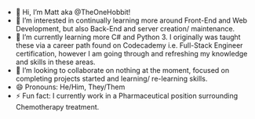 - 👋 Hi, I’m Matt aka @TheOneHobbit!
- 👀 I’m interested in continually learning more around Front-End and Web Development, but also Back-End and server creation/ maintenance.
- 🌱 I’m currently learning more C# and Python 3. I originally was taught these via a career path found on Codecademy i.e. Full-Stack Engineer certification, however I am going through and refreshing my knowledge and skills in these areas.
- 💞️ I’m looking to collaborate on nothing at the moment, focused on completing projects started and learning/ re-learning skills.
- 😄 Pronouns: He/Him, They/Them
- ⚡ Fun fact: I currently work in a Pharmaceutical position surrounding Chemotherapy treatment. 

<!---
TheOneHobbit/TheOneHobbit is a ✨ special ✨ repository because its `README.md` (this file) appears on your GitHub profile.
You can click the Preview link to take a look at your changes.
--->
